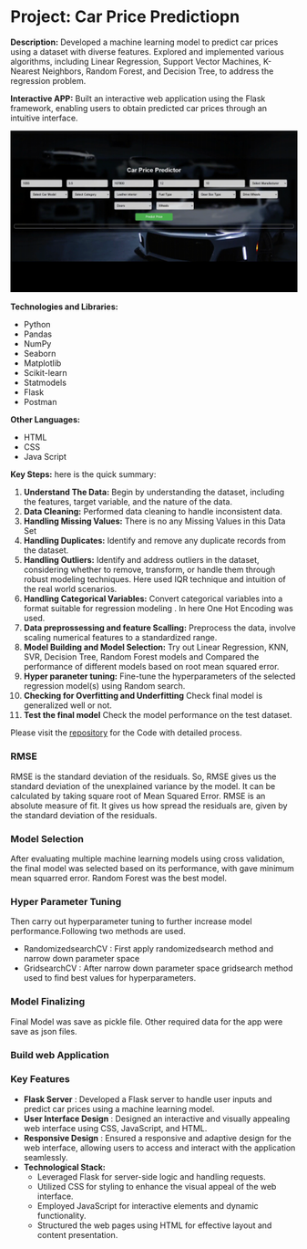 # Project: Car Price Predictiopn

**Description:**
Developed a machine learning model to predict car prices using a dataset with diverse features. Explored and implemented various algorithms, including Linear Regression, Support Vector Machines, K-Nearest Neighbors, Random Forest, and Decision Tree, to address the regression problem.

**Interactive APP:**
Built an interactive web application using the Flask framework, enabling users to obtain predicted car prices through an intuitive interface.

![Car Price Prediction APP Interface](https://github.com/tillyshan/Car_Price_Prediction/blob/main/clip.gif)


**Technologies and Libraries:**
- Python
- Pandas
- NumPy
- Seaborn
- Matplotlib
- Scikit-learn
- Statmodels
- Flask
- Postman

**Other Languages:**
- HTML
- CSS
- Java Script

**Key Steps:**
 here is the quick summary:

1. **Understand The Data:** Begin by understanding the dataset, including the features, target variable, and the nature of the data.
2. **Data Cleaning:** Performed data cleaning to handle inconsistent data.
3. **Handling Missing Values:** There is no any Missing Values in this Data Set
4. **Handling Duplicates:** Identify and remove any duplicate records from the dataset.
5. **Handling Outliers:** Identify and address outliers in the dataset, considering whether to remove, transform, or handle them through robust modeling techniques. Here used IQR technique and intuition of the real world scenarios.
6. **Handling Categorical Variables:** Convert categorical variables into a format suitable for regression modeling . In here One Hot Encoding was used.
7. **Data preprossessing and feature Scalling:** Preprocess the data, involve scaling numerical features to a standardized range.
8. **Model Building and Model Selection:** Try out Linear Regression, KNN, SVR, Decision Tree, Random Forest models and Compared the performance of different models based on root mean squared error.
9. **Hyper paraneter tuning:** Fine-tune the hyperparameters of the selected regression model(s) using Random search.
10. **Checking for Overfitting and Underfitting** Check final model is generalized well or not.
11. **Test the final model** Check the model performance on the test dataset.

Please visit the [repository](https://github.com/tillyshan/Car_Price_Prediction/blob/main/Car_Price_Prediction.ipynb) for the Code with detailed process.

### RMSE

RMSE is the standard deviation of the residuals. So, RMSE gives us the standard deviation of the unexplained variance by the model. It can be calculated by taking square root of Mean Squared Error. RMSE is an absolute measure of fit. It gives us how spread the residuals are, given by the standard deviation of the residuals. 

### Model Selection 

After evaluating multiple machine learning models using cross validation, the final model was selected based on its performance, with gave minimum mean squarred error. Random Forest was the best model.

### Hyper Parameter Tuning

Then carry out hyperparameter tuning to further increase model performance.Following two methods are used.
- RandomizedsearchCV : First apply randomizedsearch method and narrow down parameter space
- GridsearchCV : After narrow down parameter space gridsearch method used to find best values for hyperparameters.

### Model Finalizing

Final Model was save as pickle file. Other required data for the app were save as json files.

### Build web Application

### Key Features
- **Flask Server** : Developed a Flask server to handle user inputs and predict car prices using a machine learning model.
- **User Interface Design** : Designed an interactive and visually appealing web interface using CSS, JavaScript, and HTML.
- **Responsive Design** : Ensured a responsive and adaptive design for the web interface, allowing users to access and interact with the application seamlessly.
- **Technological Stack:**
  - Leveraged Flask for server-side logic and handling requests.
  - Utilized CSS for styling to enhance the visual appeal of the web interface.
  - Employed JavaScript for interactive elements and dynamic functionality.
  - Structured the web pages using HTML for effective layout and content presentation.
 




